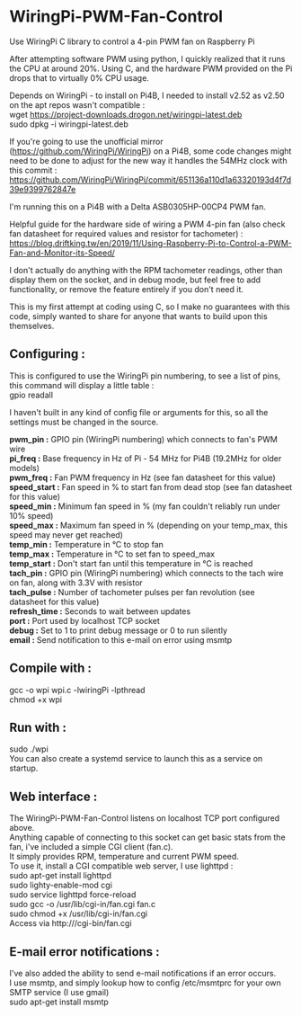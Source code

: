 # WiringPi-PWM-Fan-Control
Use WiringPi C library to control a 4-pin PWM fan on Raspberry Pi

After attempting software PWM using python, I quickly realized that it runs the CPU at around 20%.  Using C, and the hardware PWM provided on the Pi drops that to virtually 0% CPU usage.

Depends on WiringPi - to install on Pi4B, I needed to install v2.52 as v2.50 on the apt repos wasn't compatible :<br/>
wget https://project-downloads.drogon.net/wiringpi-latest.deb<br/>
sudo dpkg -i wiringpi-latest.deb

If you're going to use the unofficial mirror (https://github.com/WiringPi/WiringPi) on a Pi4B, some code changes might need to be done to adjust for the new way it handles the 54MHz clock with this commit :<br/>
https://github.com/WiringPi/WiringPi/commit/651136a110d1a63320193d4f7d39e9399762847e

I'm running this on a Pi4B with a Delta ASB0305HP-00CP4 PWM fan.

Helpful guide for the hardware side of wiring a PWM 4-pin fan (also check fan datasheet for required values and resistor for tachometer) :<br/>
https://blog.driftking.tw/en/2019/11/Using-Raspberry-Pi-to-Control-a-PWM-Fan-and-Monitor-its-Speed/

I don't actually do anything with the RPM tachometer readings, other than display them on the socket, and in debug mode, but feel free to add functionality, or remove the feature entirely if you don't need it.

This is my first attempt at coding using C, so I make no guarantees with this code, simply wanted to share for anyone that wants to build upon this themselves.

<h2>Configuring :</h2>
This is configured to use the WiringPi pin numbering, to see a list of pins, this command will display a little table :<br/>
gpio readall

I haven't built in any kind of config file or arguments for this, so all the settings must be changed in the source.

<b>pwm_pin :</b> GPIO pin (WiringPi numbering) which connects to fan's PWM wire<br/>
<b>pi_freq :</b> Base frequency in Hz of Pi - 54 MHz for Pi4B (19.2MHz for older models)<br/>
<b>pwm_freq :</b> Fan PWM frequency in Hz (see fan datasheet for this value)<br/>
<b>speed_start :</b> Fan speed in % to start fan from dead stop (see fan datasheet for this value)<br/>
<b>speed_min :</b> Minimum fan speed in % (my fan couldn't reliably run under 10% speed)<br/>
<b>speed_max :</b> Maximum fan speed in % (depending on your temp_max, this speed may never get reached)<br/>
<b>temp_min :</b> Temperature in °C to stop fan<br/>
<b>temp_max :</b> Temperature in °C to set fan to speed_max<br/>
<b>temp_start :</b> Don't start fan until this temperature in °C is reached<br/>
<b>tach_pin :</b> GPIO pin (WiringPi numbering) which connects to the tach wire on fan, along with 3.3V with resistor<br/>
<b>tach_pulse :</b> Number of tachometer pulses per fan revolution (see datasheet for this value)<br/>
<b>refresh_time :</b> Seconds to wait between updates<br/>
<b>port :</b> Port used by localhost TCP socket<br/>
<b>debug :</b> Set to 1 to print debug message or 0 to run silently<br/>
<b>email :</b> Send notification to this e-mail on error using msmtp

<h2>Compile with :</h2>
gcc -o wpi wpi.c -lwiringPi -lpthread<br/>
chmod +x wpi

<h2>Run with :</h2>
sudo ./wpi<br/>
You can also create a systemd service to launch this as a service on startup.

<h2>Web interface :</h2>
The WiringPi-PWM-Fan-Control listens on localhost TCP port configured above.<br/>
Anything capable of connecting to this socket can get basic stats from the fan, i've included a simple CGI client (fan.c).<br/>
It simply provides RPM, temperature and current PWM speed.<br/>
To use it, install a CGI compatible web server, I use lighttpd :<br/>
sudo apt-get install lighttpd<br/>
sudo lighty-enable-mod cgi<br/>
sudo service lighttpd force-reload<br/>
sudo gcc -o /usr/lib/cgi-in/fan.cgi fan.c<br/>
sudo chmod +x /usr/lib/cgi-in/fan.cgi<br/>
Access via http://<pi-ip-address>/cgi-bin/fan.cgi

<h2>E-mail error notifications :</h2>
I've also added the ability to send e-mail notifications if an error occurs.<br/>
I use msmtp, and simply lookup how to config /etc/msmtprc for your own SMTP service (I use gmail)<br/>
sudo apt-get install msmtp<br/>
